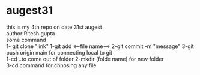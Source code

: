 # augest31
this is my 4th repo on date 31st augest
<br>
author:Ritesh gupta
<br>
some command 
<br>
1- git clone "link"
1-git add <--file name-->
2-git commit -m "message"
3-git push origin main for connecting local to git
<br>
1-cd ..to come out of folder 2-mkdir (folde name) for new folder
<br>
3-cd command for chhosing any file